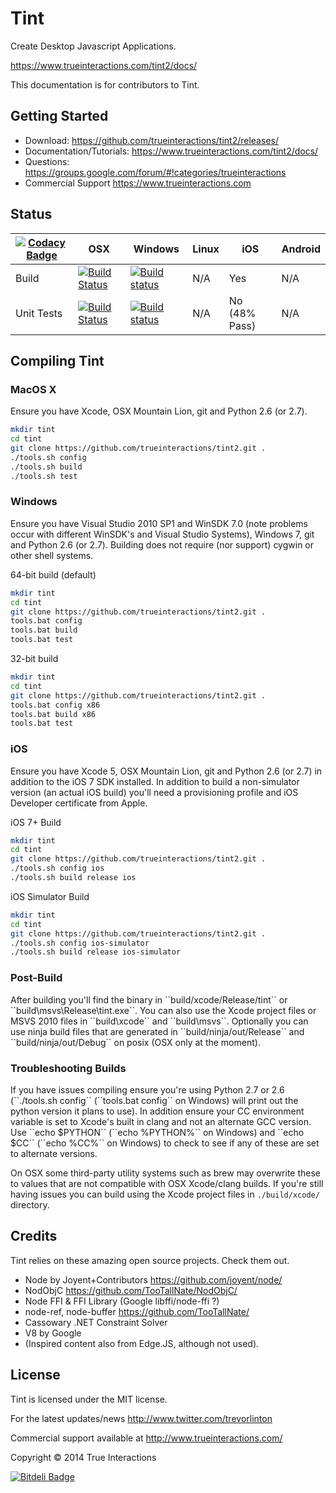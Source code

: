 <h1>Tint</h1>

Create Desktop Javascript Applications.

https://www.trueinteractions.com/tint2/docs/

This documentation is for contributors to Tint.  

<h2>Getting Started</h2>

* Download: https://github.com/trueinteractions/tint2/releases/
* Documentation/Tutorials: https://www.trueinteractions.com/tint2/docs/
* Questions: https://groups.google.com/forum/#!categories/trueinteractions
* Commercial Support https://www.trueinteractions.com

<h2>Status</h2>

[![Codacy Badge](https://www.codacy.com/project/badge/6ea8c1d425af42cf9211a3ddf7a42240)](https://www.codacy.com/public/trevorlintongithub/tint2) | OSX        | Windows    | Linux      | iOS        | Android    
---------- | ---------- | ---------- | ---------- | ---------- | ----------
Build | [![Build Status](https://travis-ci.org/trueinteractions/tint2.svg?branch=master)](https://travis-ci.org/trueinteractions/tint2) | [![Build status](https://ci.appveyor.com/api/projects/status/8drwkx2kohd1wkdd/branch/master)](https://ci.appveyor.com/project/trevorlinton/tint2/branch/master) | N/A | Yes | N/A
Unit Tests | [![Build Status](https://travis-ci.org/trueinteractions/tint2.svg?branch=master)](https://travis-ci.org/trueinteractions/tint2) | [![Build status](https://ci.appveyor.com/api/projects/status/8drwkx2kohd1wkdd/branch/master)](https://ci.appveyor.com/project/trevorlinton/tint2/branch/master) | N/A | No (48% Pass) | N/A


<h2>Compiling Tint</h2>

<h3>MacOS X</h3>
Ensure you have Xcode, OSX Mountain Lion, git and Python 2.6 (or 2.7).

```bash
mkdir tint
cd tint
git clone https://github.com/trueinteractions/tint2.git .
./tools.sh config
./tools.sh build
./tools.sh test
```

<h3>Windows</h3>
Ensure you have Visual Studio 2010 SP1 and WinSDK 7.0 (note problems occur with different WinSDK's and Visual Studio Systems), Windows 7, git and Python 2.6 (or 2.7).  Building does not require (nor support) cygwin or other shell systems.

64-bit build (default)

```bash
mkdir tint
cd tint
git clone https://github.com/trueinteractions/tint2.git .
tools.bat config
tools.bat build
tools.bat test
```

32-bit build

```bash
mkdir tint
cd tint
git clone https://github.com/trueinteractions/tint2.git .
tools.bat config x86
tools.bat build x86
tools.bat test
```

<h3>iOS</h3>

Ensure you have Xcode 5, OSX Mountain Lion, git and Python 2.6 (or 2.7) in addition to the iOS 7 SDK installed.  In addition to build a non-simulator version (an actual iOS build) you'll need a provisioning profile and iOS Developer certificate from Apple.


iOS 7+ Build

```bash
mkdir tint
cd tint
git clone https://github.com/trueinteractions/tint2.git .
./tools.sh config ios
./tools.sh build release ios
```

iOS Simulator Build
```bash
mkdir tint
cd tint
git clone https://github.com/trueinteractions/tint2.git .
./tools.sh config ios-simulator
./tools.sh build release ios-simulator
```


<h3>Post-Build</h3>
After building you'll find the binary in ``build/xcode/Release/tint`` or ``build\msvs\Release\tint.exe``. You can also use the Xcode project files or MSVS 2010 files in ``build\xcode`` and ``build\msvs``. Optionally you can use ninja build files that are generated in ``build/ninja/out/Release`` and ``build/ninja/out/Debug`` on posix (OSX only at the moment).

<h3>Troubleshooting Builds</h3>
If you have issues compiling ensure you're using Python 2.7 or 2.6 (``./tools.sh config`` (``tools.bat config`` on Windows) will print out the python version it plans to use).  In addition ensure your CC environment variable is set to Xcode's built in clang and not an alternate GCC version.  Use ``echo $PYTHON`` (``echo %PYTHON%`` on Windows) and ``echo $CC`` (``echo %CC%`` on Windows) to check to see if any of these are set to alternate versions.

On OSX some third-party utility systems such as brew may overwrite these to values that are not compatible with OSX Xcode/clang builds.  If you're still having issues you can build using the Xcode project files in ``./build/xcode/`` directory.

<h2>Credits</h2>

Tint relies on these amazing open source projects.  Check them out. 

* Node by Joyent+Contributors https://github.com/joyent/node/
* NodObjC https://github.com/TooTallNate/NodObjC/
* Node FFI & FFI Library (Google libffi/node-ffi ?)
* node-ref, node-buffer https://github.com/TooTallNate/
* Cassowary .NET Constraint Solver
* V8 by Google
* (Inspired content also from Edge.JS, although not used).

<h2>License</h2>
Tint is licensed under the MIT license.

For the latest updates/news http://www.twitter.com/trevorlinton

Commercial support available at http://www.trueinteractions.com/

Copyright &copy; 2014 True Interactions



[![Bitdeli Badge](https://d2weczhvl823v0.cloudfront.net/trueinteractions/tint2/trend.png)](https://bitdeli.com/free "Bitdeli Badge")

